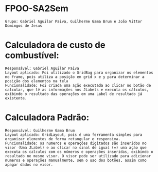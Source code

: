 # FPOO-SA2Sem
    Grupo: Gabriel Aguilar Paiva, Guilherme Gama Brum e João Vittor Domingos de Jesus

# Calculadora de custo de combustível:
    Responsável: Gabriel Aguilar Paiva
    Layout aplicado: Foi utilizado o GridBag para organizar os elementos no frame, pois utiliza a posição em grid x e y para determinar a posição dos elementos na tela
    Funcionalidade: Foi criada uma ação executada ao clicar no botão de calcular, que lê as informações nos JLabels e executa os cálculos, exibindo o resultado das operações em uma Label de resultado já existente.

# Calculadora Padrão:
    Responsável: Guilherme Gama Brum
    Layout aplicado: GridLayout, pois é uma ferramenta simples para organizar elementos de forma retangular e responsiva.
    Funcionalidade: os numeros e operações digitados são inseridos no visor (Uma JLabel) e ao clicar no sinal de igual (=) uma ação que executa os calculos com os números e operações inseridas, exibindo o resultado no mesmo visor. O visor pode ser utilizado para adicionar numeros e operações manualmente, sem o uso dos botões, assim como apagar dados no visor.
